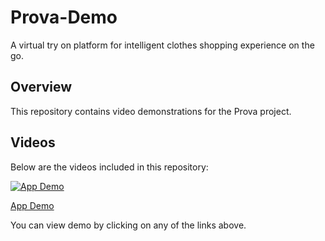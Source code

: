 # Prova-Demo
A virtual try on platform for intelligent clothes shopping experience on the go.


## Overview
This repository contains video demonstrations for the Prova project.

## Videos
Below are the videos included in this repository:


[![App Demo](https://img.youtube.com/vi/ublFCBF7tZ8/0.jpg)](https://www.youtube.com/watch?v=ublFCBF7tZ8)

[App Demo](https://youtu.be/ublFCBF7tZ8)

You can view demo by clicking on any of the links above.
